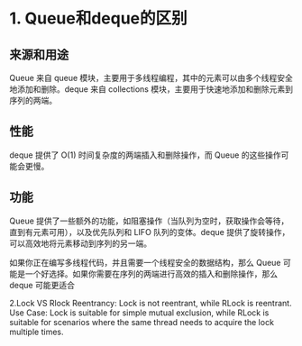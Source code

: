# 1. Queue和deque的区别
## 来源和用途
Queue 来自 queue 模块，主要用于多线程编程，其中的元素可以由多个线程安全地添加和删除。deque 来自 collections 模块，主要用于快速地添加和删除元素到序列的两端。

## 性能
deque 提供了 O(1) 时间复杂度的两端插入和删除操作，而 Queue 的这些操作可能会更慢。

## 功能
Queue 提供了一些额外的功能，如阻塞操作（当队列为空时，获取操作会等待，直到有元素可用），以及优先队列和 LIFO 队列的变体。deque 提供了旋转操作，可以高效地将元素移动到序列的另一端。

如果你正在编写多线程代码，并且需要一个线程安全的数据结构，那么 Queue 可能是一个好选择。如果你需要在序列的两端进行高效的插入和删除操作，那么 deque 可能更适合

2.Lock VS Rlock
Reentrancy: Lock is not reentrant, while RLock is reentrant.
Use Case: Lock is suitable for simple mutual exclusion, while RLock is suitable for scenarios where the same thread needs to acquire the lock multiple times.
